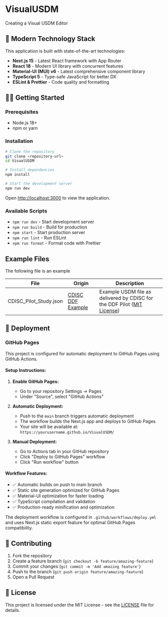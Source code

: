 # VisualUSDM

Creating a Visual USDM Editor

## 🚀 Modern Technology Stack

This application is built with state-of-the-art technologies:

- **Next.js 15** - Latest React framework with App Router
- **React 18** - Modern UI library with concurrent features
- **Material-UI (MUI) v6** - Latest comprehensive component library
- **TypeScript 5** - Type-safe JavaScript for better DX
- **ESLint & Prettier** - Code quality and formatting

## 🏃‍♂️ Getting Started

### Prerequisites

- Node.js 18+
- npm or yarn

### Installation

```bash
# Clone the repository
git clone <repository-url>
cd VisualUSDM

# Install dependencies
npm install

# Start the development server
npm run dev
```

Open [http://localhost:3000](http://localhost:3000) to view the application.

### Available Scripts

- `npm run dev` - Start development server
- `npm run build` - Build for production
- `npm start` - Start production server
- `npm run lint` - Run ESLint
- `npm run format` - Format code with Prettier

## Example Files

The following file is an example

| File                   | Origin                                                                                               | Description                                                                                                                         |
| ---------------------- | ---------------------------------------------------------------------------------------------------- | ----------------------------------------------------------------------------------------------------------------------------------- |
| CDISC_Pilot_Study.json | [CDISC DDF Example](https://github.com/cdisc-org/DDF-RA/tree/v3.12.0/Documents/Examples/CDISC_Pilot) | Example USDM file as delivered by CDISC for the DDF Pilot ([MIT License](https://github.com/cdisc-org/DDF-RA/blob/v3.12.0/LICENSE)) |

## 🚀 Deployment

### GitHub Pages

This project is configured for automatic deployment to GitHub Pages using GitHub Actions.

#### Setup Instructions:

1. **Enable GitHub Pages:**
   - Go to your repository Settings → Pages
   - Under "Source", select "GitHub Actions"

2. **Automatic Deployment:**
   - Push to the `main` branch triggers automatic deployment
   - The workflow builds the Next.js app and deploys to GitHub Pages
   - Your site will be available at: `https://yourusername.github.io/VisualUSDM/`

3. **Manual Deployment:**
   - Go to Actions tab in your GitHub repository
   - Click "Deploy to GitHub Pages" workflow
   - Click "Run workflow" button

#### Workflow Features:

- ✅ Automatic builds on push to main branch
- ✅ Static site generation optimized for GitHub Pages
- ✅ Material-UI optimization for faster loading
- ✅ TypeScript compilation and validation
- ✅ Production-ready minification and optimization

The deployment workflow is configured in `.github/workflows/deploy.yml` and uses Next.js static export feature for optimal GitHub Pages compatibility.

## 🤝 Contributing

1. Fork the repository
2. Create a feature branch (`git checkout -b feature/amazing-feature`)
3. Commit your changes (`git commit -m 'Add amazing feature'`)
4. Push to the branch (`git push origin feature/amazing-feature`)
5. Open a Pull Request

## 📄 License

This project is licensed under the MIT License - see the [LICENSE](LICENSE) file for details.
